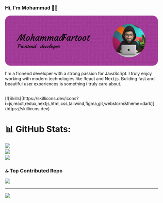 ### Hi, I'm Mohammad 👋🏻 <br>
![](assets/github-header-image-2.png)<br>

<p>
I'm a fronend developer with a strong passion for JavaScript. 
I truly enjoy working with modern technologies like React and Next.js. 
Building fast and beautiful user experiences is something i truly care about.
</p>
<br>
[![Skills](https://skillicons.dev/icons?i=js,react,redux,nextjs,html,css,tailwind,figma,git,webstorm&theme=dark)](https://skillicons.dev)
<br>

# 📊 GitHub Stats:
![](https://github-readme-stats.vercel.app/api?username=MohammadFartoot&theme=github_dark&hide_border=true&include_all_commits=true&count_private=false)<br/>
![](https://nirzak-streak-stats.vercel.app/?user=MohammadFartoot&theme=github_dark&hide_border=true)<br/>
![](https://github-readme-stats.vercel.app/api/top-langs/?username=MohammadFartoot&theme=github_dark&hide_border=true&include_all_commits=true&count_private=false&layout=compact)

### 🔝 Top Contributed Repo
![](https://github-contributor-stats.vercel.app/api?username=MohammadFartoot&limit=5&theme=github_dark&combine_all_yearly_contributions=true)

---
[![](https://visitcount.itsvg.in/api?id=MohammadFartoot&icon=0&color=0)](https://visitcount.itsvg.in)

